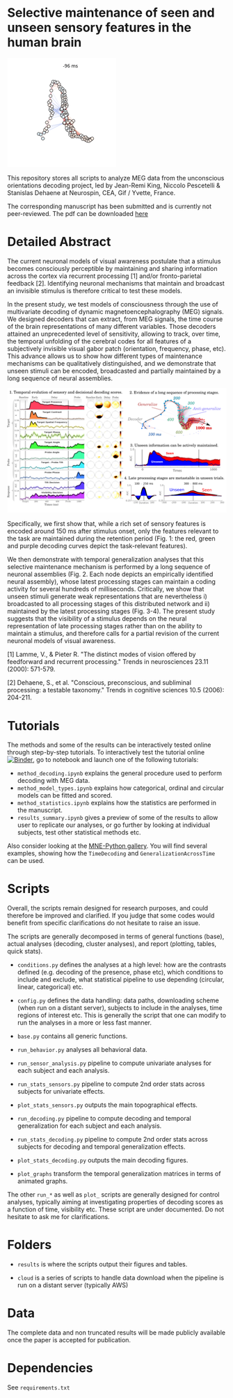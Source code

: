Selective maintenance of seen and unseen sensory features in the human brain
============================================================================

![demo](notebook/graph_target_circAngle_fast.gif)

This repository stores all scripts to analyze MEG data from the unconscious orientations decoding project, led by Jean-Remi King, Niccolo Pescetelli & Stanislas Dehaene at Neurospin, CEA, Gif / Yvette, France.

The corresponding manuscript has been submitted and is currently not peer-reviewed. The pdf can be downloaded [here](TODO)

Detailed Abstract
=================

The current neuronal models of visual awareness postulate that a stimulus becomes consciously perceptible by maintaining and sharing information across the cortex via recurrent processing [1] and/or fronto-parietal feedback [2]. Identifying neuronal mechanisms that maintain and broadcast an invisible stimulus is therefore critical to test these models.

In the present study, we test models of consciousness through the use of multivariate decoding of dynamic magnetoencephalography (MEG) signals. We designed decoders that can extract, from MEG signals, the time course of the brain representations of many different variables. Those decoders attained an unprecedented level of sensitivity, allowing to track, over time, the temporal unfolding of the cerebral codes for all features of a subjectively invisible visual gabor patch (orientation, frequency, phase, etc). This advance allows us to show how different types of maintenance mechanisms can be qualitatively distinguished, and we demonstrate that unseen stimuli can be encoded, broadcasted and partially maintained by a long sequence of neural assemblies.

![coverletter](notebook/coverletter.png)

Specifically, we first show that, while a rich set of sensory features is encoded around 150 ms after stimulus onset, only the features relevant to the task are maintained during the retention period (Fig. 1: the red, green and purple decoding curves depict the task-relevant features).

We then demonstrate with temporal generalization analyses that this selective maintenance mechanism is performed by a long sequence of neuronal assemblies (Fig. 2. Each node depicts an empirically identified neural assembly), whose latest processing stages can maintain a coding activity for several hundreds of milliseconds. Critically, we show that unseen stimuli generate weak representations that are nevertheless i) broadcasted to all processing stages of this distributed network and ii) maintained by the latest processing stages (Fig. 3-4).
The present study suggests that the visibility of a stimulus depends on the neural representation of late processing stages rather than on the ability to maintain a stimulus, and therefore calls for a partial revision of the current neuronal models of visual awareness.

[1] Lamme, V., & Pieter R. "The distinct modes of vision offered by feedforward and recurrent processing." Trends in neurosciences 23.11 (2000): 571-579.

[2] Dehaene, S., et al. "Conscious, preconscious, and subliminal processing: a testable taxonomy." Trends in cognitive sciences 10.5 (2006): 204-211.


Tutorials
=========

The methods and some of the results can be interactively tested online through step-by-step tutorials. To interactively test the tutorial online [![Binder]( https://img.shields.io/badge/launch-binder-ff69b4.svg?style=flat)](http://mybinder.org/repo/kingjr/decoding_unconscious_maintenance), go to notebook and launch one of the following tutorials:
* `method_decoding.ipynb` explains the general procedure used to perform decoding with MEG data.
* `method_model_types.ipynb` explains how categorical, ordinal and circular models can be fitted and scored.
* `method_statistics.ipynb` explains how the statistics are performed in the manuscript.
* `results_summary.ipynb` gives a preview of some of the results to allow user to replicate our analyses, or go further by looking at individual subjects, test other statistical methods etc.

Also consider looking at the [MNE-Python gallery](http://martinos.org/mne/dev/auto_examples/). You will find several examples, showing how the `TimeDecoding` and `GeneralizationAcrossTime` can be used.

Scripts
=======

Overall, the scripts remain designed for research purposes, and could therefore be improved and clarified. If you judge that some codes would benefit from specific clarifications do not hesitate to raise an issue.

The scripts are generally decomposed in terms of general functions (base), actual analyses (decoding, cluster analyses), and report (plotting, tables, quick stats).

- `conditions.py` defines the analyses at a high level: how are the contrasts defined (e.g. decoding of the presence, phase etc), which conditions to include and exclude, what statistical pipeline to use depending (circular, linear, categorical) etc.

- `config.py` defines the data handling: data paths, downloading scheme (when run on a distant server), subjects to include in the analyses, time regions of interest etc. This is generally the script that one can modify to run the analyses in a more or less fast manner.

- `base.py` contains all generic functions.

- `run_behavior.py` analyses all behavioral data.

- `run_sensor_analysis.py` pipeline to compute univariate analyses for each subject and each analysis.

- `run_stats_sensors.py` pipeline to compute 2nd order stats across subjects for univariate effects.

- `plot_stats_sensors.py` outputs the main topographical effects.

- `run_decoding.py` pipeline to compute decoding and temporal generalization for each subject and each analysis.

- `run_stats_decoding.py` pipeline to compute 2nd order stats across subjects for decoding and temporal generalization effects.

- `plot_stats_decoding.py` outputs the main decoding figures.

- `plot_graphs` transform the temporal generalization matrices in terms of animated graphs.

The other `run_*` as well as `plot_` scripts are generally designed for control analyses, typically aiming at investigating properties of decoding scores as a function of time, visibility etc. These script are under documented. Do not hesitate to ask me for clarifications.

Folders
=======

- `results` is where the scripts output their figures and tables.

- `cloud` is a series of scripts to handle data download when the pipeline is run on a distant server (typically AWS)

Data
====

The complete data and non truncated results will be made publicly available once the paper is accepted for publication.

Dependencies
============

See `requirements.txt`
